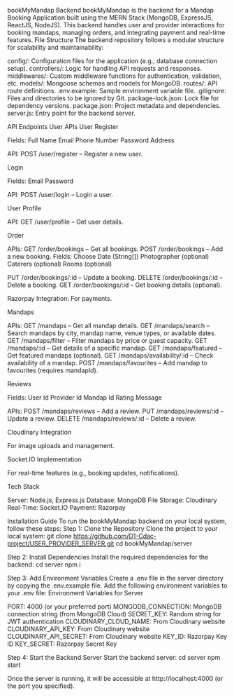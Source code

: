 bookMyMandap Backend
bookMyMandap is the backend for a Mandap Booking Application built using the MERN Stack (MongoDB, ExpressJS, ReactJS, NodeJS). This backend handles user and provider interactions for booking mandaps, managing orders, and integrating payment and real-time features.
File Structure
The backend repository follows a modular structure for scalability and maintainability:

config/: Configuration files for the application (e.g., database connection setup).
controllers/: Logic for handling API requests and responses.
middlewares/: Custom middleware functions for authentication, validation, etc.
models/: Mongoose schemas and models for MongoDB.
routes/: API route definitions.
.env.example: Sample environment variable file.
.gitignore: Files and directories to be ignored by Git.
package-lock.json: Lock file for dependency versions.
package.json: Project metadata and dependencies.
server.js: Entry point for the backend server.

API Endpoints
User APIs
User
Register

Fields:
Full Name
Email
Phone Number
Password
Address


API:
POST /user/register – Register a new user.



Login

Fields:
Email
Password


API:
POST /user/login – Login a user.



User Profile

API:
GET /user/profile – Get user details.



Order

APIs:
GET /order/bookings – Get all bookings.
POST /order/bookings – Add a new booking.
Fields:
Choose Date (String[])
Photographer (optional)
Caterers (optional)
Rooms (optional)




PUT /order/bookings/:id – Update a booking.
DELETE /order/bookings/:id – Delete a booking.
GET /order/bookings/:id – Get booking details (optional).


Razorpay Integration: For payments.

Mandaps

APIs:
GET /mandaps – Get all mandap details.
GET /mandaps/search – Search mandaps by city, mandap name, venue types, or available dates.
GET /mandaps/filter – Filter mandaps by price or guest capacity.
GET /mandaps/:id – Get details of a specific mandap.
GET /mandaps/featured – Get featured mandaps (optional).
GET /mandaps/availability/:id – Check availability of a mandap.
POST /mandaps/favourites – Add mandap to favourites (requires mandapId).



Reviews

Fields:
User Id
Provider Id
Mandap Id
Rating
Message


APIs:
POST /mandaps/reviews – Add a review.
PUT /mandaps/reviews/:id – Update a review.
DELETE /mandaps/reviews/:id – Delete a review.



Cloudinary Integration

For image uploads and management.

Socket.IO Implementation

For real-time features (e.g., booking updates, notifications).

Tech Stack

Server: Node.js, Express.js
Database: MongoDB
File Storage: Cloudinary
Real-Time: Socket.IO
Payment: Razorpay

Installation Guide
To run the bookMyMandap backend on your local system, follow these steps:
Step 1: Clone the Repository
Clone the project to your local system:
git clone https://github.com/D1-Cdac-project/USER_PROVIDER_SERVER.git
cd bookMyMandap/server

Step 2: Install Dependencies
Install the required dependencies for the backend:
cd server
npm i

Step 3: Add Environment Variables
Create a .env file in the server directory by copying the .env.example file. Add the following environment variables to your .env file:
Environment Variables for Server

PORT: 4000 (or your preferred port)
MONGODB_CONNECTION: MongoDB connection string (from MongoDB Cloud)
SECRET_KEY: Random string for JWT authentication
CLOUDINARY_CLOUD_NAME: From Cloudinary website
CLOUDINARY_API_KEY: From Cloudinary website
CLOUDINARY_API_SECRET: From Cloudinary website
KEY_ID: Razorpay Key ID
KEY_SECRET: Razorpay Secret Key

Step 4: Start the Backend Server
Start the backend server:
cd server
npm start

Once the server is running, it will be accessible at http://localhost:4000 (or the port you specified).
